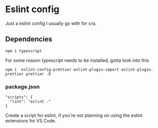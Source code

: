 # Eslint config

Just a eslint config I usually go with for cra. 

## Dependencies

```npm i typescript```

For some reason typescript needs to be installed, gotta look into this

```npm i  eslint-config-prettier eslint-plugin-import eslint-plugin-prettier prettier -D ```


### package.json

```
"scripts": { 
  "lint": "eslint ." 
} 

```

Create a script for eslint, if you're not planning on using the eslint extensions for VS Code.



